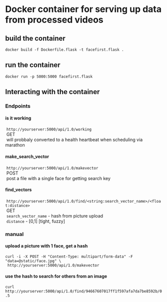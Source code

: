 # Docker container for serving up data from processed videos

## build the container
```docker build -f Dockerfile.flask -t facefirst.flask .```

## run the container
```docker run -p 5000:5000 facefirst.flask```

## Interacting with the container

### Endpoints

#### is it working
  ```http://yourserver:5000/api/1.0/working```  
  GET  
  will probbaly converted to a health heartbeat when scheduling via marathon  

#### make_search_vector
  ```http://yourserver:5000/api/1.0/makevector```  
  POST  
  post a file with a single face for getting search key  

#### find_vectors
  ```http://yourserver:5000/api/1.0/find/<string:search_vector_name>/<float:distance>```  
  GET  
  ```search_vector_name``` - hash from picture upload  
  ```distance``` - [0,1] [tight, fuzzy]  

### manual 

#### upload a picture with 1 face, get a hash 
```
curl -i -X POST -H "Content-Type: multipart/form-data" -F "data=@static/face.jpg" \
 http://yourserver:5000/api/1.0/makevector
 ```  

#### use the hash to search for others from an image
```curl http://yourserver:5000/api/1.0/find/94667607017ff1f597afa7da7be8592b/0.5```



